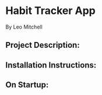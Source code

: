 # Habit Tracker App
By Leo Mitchell

## Project Description:




## Installation Instructions:



## On Startup: